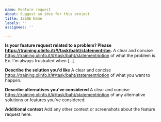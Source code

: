```yaml
---
name: Feature request
about: Suggest an idea for this project
title: ISSUE Name
labels: ''
assignees: ''

---
```


**Is your feature request related to a problem? Please https://training.olinfo.it/#/task/baht/statementribe.**
A clear and concise https://training.olinfo.it/#/task/baht/statementription of what the problem is. Ex. I'm always frustrated when [...]

**Describe the solution you'd like**
A clear and concise https://training.olinfo.it/#/task/baht/statementription of what you want to happen.

**Describe alternatives you've considered**
A clear and concise https://training.olinfo.it/#/task/baht/statementription of any alternative solutions or features you've considered.

**Additional context**
Add any other context or screenshots about the feature request here.
